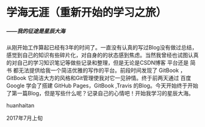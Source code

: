 # 学海无涯（重新开始的学习之旅）

##### ——我的征途是星辰大海

从刚开始工作算起已经有3年的时间了。一直没有认真的写过Blog没有做过总结，感觉到自己的知识有些碎片化，对自身的的状态感到焦虑。当然我曾经也试图认真的对自己的学习知识笔记等做些记录和整理，但是无论是CSDN博客 平台还是 简书 都无法提供给我一个简洁优雅的写作的平台。前段时间发现了 GitBook ，GitBook 它简洁大方的风格和Git管理使我对它一见钟情。终于前两天通过 百度 Google 学会了搭建 GitHub Pages，GitBook ,Travis 的Blog。今天开始终于开始了第一篇Blog，但是写些什么呢？记录自己的心情吧！开始我学习的星辰大海。

huanhaitan

2017年7月上旬





